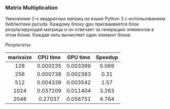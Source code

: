 ### Matrix Multiplication

Умножение 2-х квадратных матриц на языке Python 3 с использованием библиотеки pycuda.
Каждому блоку gpu присваивается блок результирующей матрицы и он отвечает за генерацию элементов в этом блоке. Каждая нить вычисляет один элемент блоке.

Результаты:

 |marixsize| CPU time | GPU time | Speedup|
  |:------:|:--------:|:--------:|:------:|
  |   128  | 0.000235 | 0.003399 |  0.069 |
  |   256  | 0.000738 | 0.002383 |  0.31  |
  |   512  | 0.004339 | 0.003542 |  1.57  |
  |  1024  | 0.037209 | 0.011404 |  3.263 |
  |  2048  |  0.27037 | 0.056751 |  4.764 |
  
